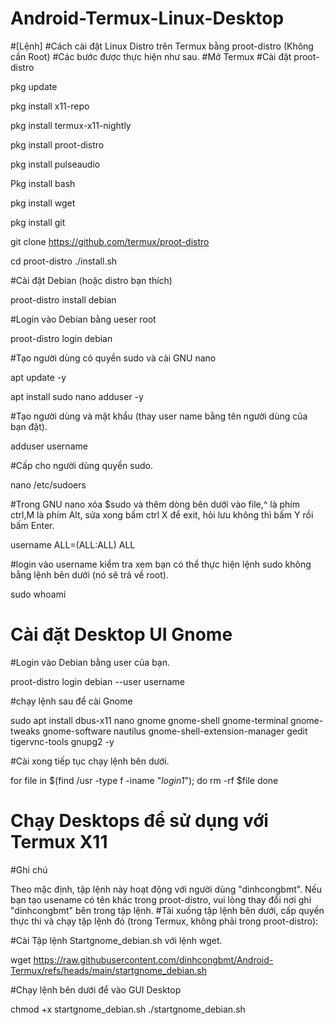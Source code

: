 # Android-Termux-Linux-Desktop

#[Lệnh]
#Cách cài đặt Linux Distro trên Termux bằng proot-distro (Không cần Root)
#Các bước được thực hiện như sau.
#Mở Termux
#Cài đặt proot-distro

pkg update

pkg install x11-repo

pkg install termux-x11-nightly

pkg install proot-distro

pkg install pulseaudio

Pkg install bash

pkg install wget

pkg install git

git clone https://github.com/termux/proot-distro

cd proot-distro ./install.sh

#Cài đặt Debian (hoặc distro bạn thích)

proot-distro install debian

#Login vào Debian bằng ueser root

proot-distro login debian

#Tạo người dùng có quyền sudo và cài GNU nano

apt update -y

apt install sudo nano adduser -y

#Tạo người dùng và mật khẩu (thay user name bằng tên người dùng của bạn đặt).

adduser username

#Cấp cho người dùng quyền sudo.

nano /etc/sudoers

#Trong GNU nano xóa $sudo và thêm dòng bên dưới vào file,^ là phím ctrl,M là phím Alt, sửa xong bấm ctrl X để exit, hỏi lưu không thì bấm Y rồi bấm Enter.

username ALL=(ALL:ALL) ALL

#login vào username kiểm tra xem bạn có thể thực hiện lệnh sudo không bằng lệnh bên dưới (nó sẽ trả về root).

sudo whoami

# Cài đặt Desktop UI Gnome
#Login vào Debian bằng user của bạn.

proot-distro login debian --user username

#chạy lệnh sau để cài Gnome

sudo apt install dbus-x11 nano gnome gnome-shell gnome-terminal gnome-tweaks gnome-software nautilus gnome-shell-extension-manager gedit tigervnc-tools gnupg2 -y

#Cài xong tiếp tục chạy lệnh bên dưới.

for file in $(find /usr -type f -iname "*login1*"); do rm -rf $file
done

# Chạy Desktops để sử dụng với Termux X11
#Ghi chú

Theo mặc định, tập lệnh này hoạt động với người dùng "dinhcongbmt". Nếu bạn tạo usename có tên khác trong proot-distro, vui lòng thay đổi nơi ghi "dinhcongbmt" bên trong tập lệnh.
#Tải xuống tập lệnh bên dưới, cấp quyền thực thi và chạy tập lệnh đó (trong Termux, không phải trong proot-distro):

#Cài Tập lệnh Startgnome_debian.sh với lệnh wget.

wget https://raw.githubusercontent.com/dinhcongbmt/Android-Termux/refs/heads/main/startgnome_debian.sh

#Chạy lệnh bên dưới để vào GUI Desktop

chmod +x startgnome_debian.sh
./startgnome_debian.sh












